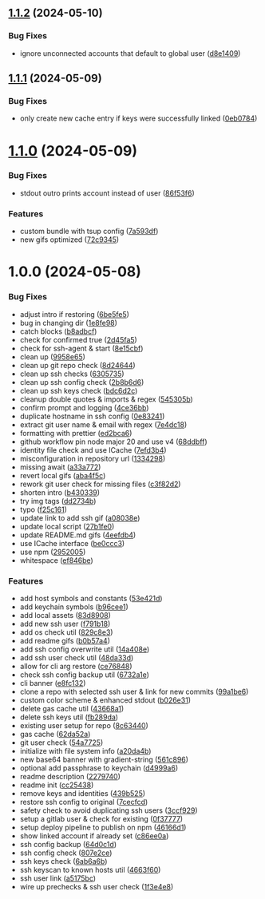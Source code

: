 ## [1.1.2](https://github.com/eric-vandenberg/git-account-switch-ssh/compare/v1.1.1...v1.1.2) (2024-05-10)


### Bug Fixes

* ignore unconnected accounts that default to global user ([d8e1409](https://github.com/eric-vandenberg/git-account-switch-ssh/commit/d8e14096cd91a828e8740cb94bdbf8bcbd6e4d3e))

## [1.1.1](https://github.com/eric-vandenberg/git-account-switch-ssh/compare/v1.1.0...v1.1.1) (2024-05-09)


### Bug Fixes

* only create new cache entry if keys were successfully linked ([0eb0784](https://github.com/eric-vandenberg/git-account-switch-ssh/commit/0eb078411e489a5e851eb45ee058ca4a29524275))

# [1.1.0](https://github.com/eric-vandenberg/git-account-switch-ssh/compare/v1.0.0...v1.1.0) (2024-05-09)


### Bug Fixes

* stdout outro prints account instead of user ([86f53f6](https://github.com/eric-vandenberg/git-account-switch-ssh/commit/86f53f6af34b8415f67fa1a1a00b964b3f45f105))


### Features

* custom bundle with tsup config ([7a593df](https://github.com/eric-vandenberg/git-account-switch-ssh/commit/7a593df2ed59047291f4027aeb7f56257a2b5362))
* new gifs optimized ([72c9345](https://github.com/eric-vandenberg/git-account-switch-ssh/commit/72c93459c1290b956373a3c822700d1cc5d88d4d))

# 1.0.0 (2024-05-08)


### Bug Fixes

* adjust intro if restoring ([6be5fe5](https://github.com/eric-vandenberg/git-account-switch-ssh/commit/6be5fe582d4422faf74475d0881db2dc54840f39))
* bug in changing dir ([1e8fe98](https://github.com/eric-vandenberg/git-account-switch-ssh/commit/1e8fe9839cd540559223bbf8abaf3d691412f286))
* catch blocks ([b8adbcf](https://github.com/eric-vandenberg/git-account-switch-ssh/commit/b8adbcfcffd39b3d7c986172ca0f550426069ca6))
* check for confirmed true ([2d45fa5](https://github.com/eric-vandenberg/git-account-switch-ssh/commit/2d45fa50ae63fe2fb177a05c348260c3c55a6835))
* check for ssh-agent & start ([8e15cbf](https://github.com/eric-vandenberg/git-account-switch-ssh/commit/8e15cbf51d519754cfcf1bb9da6836d3ac4b08d1))
* clean up ([9958e65](https://github.com/eric-vandenberg/git-account-switch-ssh/commit/9958e65fe13537c4035e0feef9616c56f355506b))
* clean up git repo check ([8d24644](https://github.com/eric-vandenberg/git-account-switch-ssh/commit/8d24644dcf9fbc1879d007ce1729f622729c5302))
* clean up ssh checks ([6305735](https://github.com/eric-vandenberg/git-account-switch-ssh/commit/6305735802929f7bda33963805c2292a92531aaa))
* clean up ssh config check ([2b8b6d6](https://github.com/eric-vandenberg/git-account-switch-ssh/commit/2b8b6d60eb09252e045d917b8f16254c5f2e8796))
* clean up ssh keys check ([bdc6d2c](https://github.com/eric-vandenberg/git-account-switch-ssh/commit/bdc6d2cf4048ca59a17e32957bf90d634f8d3f84))
* cleanup double quotes & imports & regex ([545305b](https://github.com/eric-vandenberg/git-account-switch-ssh/commit/545305b978ee88a163171462d43fac8e4152110f))
* confirm prompt and logging ([4ce36bb](https://github.com/eric-vandenberg/git-account-switch-ssh/commit/4ce36bb7ee489f7553dabe324854ddf3a49b37f9))
* duplicate hostname in ssh config ([0e83241](https://github.com/eric-vandenberg/git-account-switch-ssh/commit/0e83241afc8db2d9fc43597961a2bd54c7eebdf9))
* extract git user name & email with regex ([7e4dc18](https://github.com/eric-vandenberg/git-account-switch-ssh/commit/7e4dc18e9de8b5374816452297cec296e5d84ba1))
* formatting with prettier ([ed2bca6](https://github.com/eric-vandenberg/git-account-switch-ssh/commit/ed2bca6b3680de733fc59f3d786aa546d1224028))
* github workflow pin node major 20 and use v4 ([68ddbff](https://github.com/eric-vandenberg/git-account-switch-ssh/commit/68ddbff028f1702c2d8083937e87aa4e1094df09))
* identity file check and use ICache ([7efd3b4](https://github.com/eric-vandenberg/git-account-switch-ssh/commit/7efd3b40e26c934b14679652e9660844a11f7e9f))
* misconfiguration in repository url ([1334298](https://github.com/eric-vandenberg/git-account-switch-ssh/commit/133429804d25619bd41aeb3d5eb751cf09839c03))
* missing await ([a33a772](https://github.com/eric-vandenberg/git-account-switch-ssh/commit/a33a772dab99321257b226701010c1d9c4ec7420))
* revert local gifs ([aba4f5c](https://github.com/eric-vandenberg/git-account-switch-ssh/commit/aba4f5cc96fc491e63ad3a426c4ac1ad6529c535))
* rework git user check for missing files ([c3f82d2](https://github.com/eric-vandenberg/git-account-switch-ssh/commit/c3f82d27ab4cc749fe22fdfa79f535d6b813226d))
* shorten intro ([b430339](https://github.com/eric-vandenberg/git-account-switch-ssh/commit/b430339035539a73cb9477478e4f4a0fbf5bac16))
* try img tags ([dd2734b](https://github.com/eric-vandenberg/git-account-switch-ssh/commit/dd2734b0c1ff9a6382f142e7ac350c395b34aedf))
* typo ([f25c161](https://github.com/eric-vandenberg/git-account-switch-ssh/commit/f25c161d9de1bf1d5be8d4f6b6204befe3aa6663))
* update link to add ssh gif ([a08038e](https://github.com/eric-vandenberg/git-account-switch-ssh/commit/a08038e107cdc5119acdb7767e0e175dd44a5af7))
* update local script ([27b1fe0](https://github.com/eric-vandenberg/git-account-switch-ssh/commit/27b1fe00f9b9ffd4641d9f2d1b20b349b6fc4ca6))
* update README.md gifs ([4eefdb4](https://github.com/eric-vandenberg/git-account-switch-ssh/commit/4eefdb497d948d3d872a7c468f5f05fee352cdfd))
* use ICache interface ([be0ccc3](https://github.com/eric-vandenberg/git-account-switch-ssh/commit/be0ccc339f198a196767f37e8455e92245454804))
* use npm ([2952005](https://github.com/eric-vandenberg/git-account-switch-ssh/commit/2952005296d4716c9bb7b19e8b240a46a8564781))
* whitespace ([ef846be](https://github.com/eric-vandenberg/git-account-switch-ssh/commit/ef846be0e944d6237bba3da9cff2e239db06d83a))


### Features

* add host symbols and constants ([53e421d](https://github.com/eric-vandenberg/git-account-switch-ssh/commit/53e421de201dc870dc5ae260a52dda36c8f8dc8e))
* add keychain symbols ([b96cee1](https://github.com/eric-vandenberg/git-account-switch-ssh/commit/b96cee1c02fa036b578147ca4d60f4f897100c08))
* add local assets ([83d8908](https://github.com/eric-vandenberg/git-account-switch-ssh/commit/83d8908ae57bedd63b32eabf088aab6b5e591460))
* add new ssh user ([f791b18](https://github.com/eric-vandenberg/git-account-switch-ssh/commit/f791b18e69f6fb2140b5e731bd48f8fa9333bd9e))
* add os check util ([829c8e3](https://github.com/eric-vandenberg/git-account-switch-ssh/commit/829c8e3cdb2786248eb123bda1c06eb729362d82))
* add readme gifs ([b0b57a4](https://github.com/eric-vandenberg/git-account-switch-ssh/commit/b0b57a44f1f047d527d568566e6bcba1cca3e71e))
* add ssh config overwrite util ([14a408e](https://github.com/eric-vandenberg/git-account-switch-ssh/commit/14a408e681f8ac21efc6639c5b9a9771a7c20789))
* add ssh user check util ([48da33d](https://github.com/eric-vandenberg/git-account-switch-ssh/commit/48da33d837345a5227a30443d159638a69a4760f))
* allow for cli arg restore ([ce76848](https://github.com/eric-vandenberg/git-account-switch-ssh/commit/ce768488ee1e7d71f76593c1e82c02863dc2eeb1))
* check ssh config backup util ([6732a1e](https://github.com/eric-vandenberg/git-account-switch-ssh/commit/6732a1e751a704b95f40a626ef2f717968435c03))
* cli banner ([e8fc132](https://github.com/eric-vandenberg/git-account-switch-ssh/commit/e8fc132bc66a829b3365a44e4486b1ab79b1f4f1))
* clone a repo with selected ssh user & link for new commits ([99a1be6](https://github.com/eric-vandenberg/git-account-switch-ssh/commit/99a1be6e98698019d0d78c36f41788654ff1ed18))
* custom color scheme & enhanced stdout ([b026e31](https://github.com/eric-vandenberg/git-account-switch-ssh/commit/b026e31cccdb1c2cee3c8267f27c50ceea25ec34))
* delete gas cache util ([43668a1](https://github.com/eric-vandenberg/git-account-switch-ssh/commit/43668a1a3ede27662a05ed3dbb51541fc3b086e5))
* delete ssh keys util ([fb289da](https://github.com/eric-vandenberg/git-account-switch-ssh/commit/fb289da282c4d8c913e4056e170f51ef60e00f2d))
* existing user setup for repo ([8c63440](https://github.com/eric-vandenberg/git-account-switch-ssh/commit/8c6344042d0b1eefc60b94a9b7cb6f8f6720571b))
* gas cache ([62da52a](https://github.com/eric-vandenberg/git-account-switch-ssh/commit/62da52a03fdf123d73e18bebbec9a94d09703dfb))
* git user check ([54a7725](https://github.com/eric-vandenberg/git-account-switch-ssh/commit/54a772595355276c461212c526ccdaabd948f4d8))
* initialize with file system info ([a20da4b](https://github.com/eric-vandenberg/git-account-switch-ssh/commit/a20da4bdd37176bf4d1cb59aef06c757f19a1676))
* new base64 banner with gradient-string ([561c896](https://github.com/eric-vandenberg/git-account-switch-ssh/commit/561c896eaeae711436f6db424489a353476a37e4))
* optional add passphrase to keychain ([d4999a6](https://github.com/eric-vandenberg/git-account-switch-ssh/commit/d4999a64c1912ff6186866755f7e7c4a8fb41644))
* readme description ([2279740](https://github.com/eric-vandenberg/git-account-switch-ssh/commit/22797402cd723da0078e8dcf0cdf60aa91eb20f4))
* readme init ([cc25438](https://github.com/eric-vandenberg/git-account-switch-ssh/commit/cc25438100c92216c6741bdf1e57b34f03f77e0c))
* remove keys and identities ([439b525](https://github.com/eric-vandenberg/git-account-switch-ssh/commit/439b525fd5ef3ff7a2b86bd8e0618940ffce4a76))
* restore ssh config to original ([7cecfcd](https://github.com/eric-vandenberg/git-account-switch-ssh/commit/7cecfcd9a39b370c98c7101585cac937f9201606))
* safety check to avoid duplicating ssh users ([3ccf929](https://github.com/eric-vandenberg/git-account-switch-ssh/commit/3ccf9294f069dca4505d46bb47a6c8fa9f91cf1a))
* setup a gitlab user & check for existing ([0f37777](https://github.com/eric-vandenberg/git-account-switch-ssh/commit/0f37777b464675d67e73d1dd2b3bb6e0f4619513))
* setup deploy pipeline to publish on npm ([46166d1](https://github.com/eric-vandenberg/git-account-switch-ssh/commit/46166d153115b6054e34f3e48f0eba9d47b1212b))
* show linked account if already set ([c86ee0a](https://github.com/eric-vandenberg/git-account-switch-ssh/commit/c86ee0a67030b2e2c0e53b07ccc8fd88b5d32e2a))
* ssh config backup ([64d0c1d](https://github.com/eric-vandenberg/git-account-switch-ssh/commit/64d0c1da15000bfabb578faf497962af9df9506a))
* ssh config check ([807e2ce](https://github.com/eric-vandenberg/git-account-switch-ssh/commit/807e2cebe802110791d27fbb13c8f66c6c79759f))
* ssh keys check ([6ab6a6b](https://github.com/eric-vandenberg/git-account-switch-ssh/commit/6ab6a6bc16bc587b54db61482fb3cb71e9aa02f4))
* ssh keyscan to known hosts util ([4663f60](https://github.com/eric-vandenberg/git-account-switch-ssh/commit/4663f60bffc650dd64e6ae2f2a2be2d8fc485ca9))
* ssh user link ([a5175bc](https://github.com/eric-vandenberg/git-account-switch-ssh/commit/a5175bcb6c23cf6b37024a6a322e8f1f26c1b254))
* wire up prechecks & ssh user check ([1f3e4e8](https://github.com/eric-vandenberg/git-account-switch-ssh/commit/1f3e4e83c375f9917daab293403b8ee5cced59d5))
